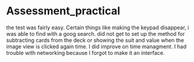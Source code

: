 # Assessment_practical

the test was fairly easy. Certain things like making the keypad disappear, i was able to find with a goog search.
did not get to set up the method for subtracting cards from the deck or showing the suit and value when the image view is clicked
again time. I did improve on time managment. 
I had trouble with networking because I forgot to make it an interface.
